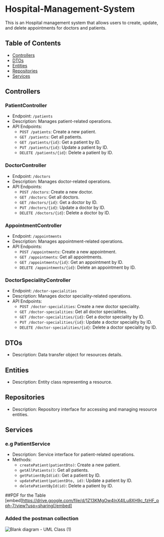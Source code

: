 # Hospital-Management-System

This is an Hospital management system that allows users to create, update, and delete appointments for doctors and patients.

## Table of Contents

- [Controllers](#controllers)
- [DTOs](#dtos)
- [Entities](#entities)
- [Repositories](#repositories)
- [Services](#services)

## Controllers

### PatientController

- Endpoint: `/patients`
- Description: Manages patient-related operations.
- API Endpoints:
  - `POST /patients`: Create a new patient.
  - `GET /patients`: Get all patients.
  - `GET /patients/{id}`: Get a patient by ID.
  - `PUT /patients/{id}`: Update a patient by ID.
  - `DELETE /patients/{id}`: Delete a patient by ID.

### DoctorController

- Endpoint: `/doctors`
- Description: Manages doctor-related operations.
- API Endpoints:
  - `POST /doctors`: Create a new doctor.
  - `GET /doctors`: Get all doctors.
  - `GET /doctors/{id}`: Get a doctor by ID.
  - `PUT /doctors/{id}`: Update a doctor by ID.
  - `DELETE /doctors/{id}`: Delete a doctor by ID.

### AppointmentController

- Endpoint: `/appointments`
- Description: Manages appointment-related operations.
- API Endpoints:
  - `POST /appointments`: Create a new appointment.
  - `GET /appointments`: Get all appointments.
  - `GET /appointments/{id}`: Get an appointment by ID.
  - `DELETE /appointments/{id}`: Delete an appointment by ID.

### DoctorSpecialityController

- Endpoint: `/doctor-specialities`
- Description: Manages doctor speciality-related operations.
- API Endpoints:
  - `POST /doctor-specialities`: Create a new doctor speciality.
  - `GET /doctor-specialities`: Get all doctor specialities.
  - `GET /doctor-specialities/{id}`: Get a doctor speciality by ID.
  - `PUT /doctor-specialities/{id}`: Update a doctor speciality by ID.
  - `DELETE /doctor-specialities/{id}`: Delete a doctor speciality by ID.

## DTOs

- Description: Data transfer object for resources details.

## Entities

- Description: Entity class representing a resource.

## Repositories

- Description: Repository interface for accessing and managing resource entities.

## Services

###  e.g PatientService

- Description: Service interface for patient-related operations.
- Methods:
  - `createPatient(patientDto)`: Create a new patient.
  - `getAllPatients()`: Get all patients.
  - `getPatientById(id)`: Get a patient by ID.
  - `updatePatient(patientDto, id)`: Update a patient by ID.
  - `deletePatientById(id)`: Delete a patient by ID.

##PDF for the Table 
[embed]https://drive.google.com/file/d/1Z13KMgOw4InX4ILu8XH9c_fzHF_pph-7/view?usp=sharing[/embed]

### Added the postman collection 



![Blank diagram - UML Class (1)](https://github.com/EmanMofeed/Hospital-Management-System/assets/86316644/d8bc3516-4020-4a93-aa4d-6e0c63b77848)
